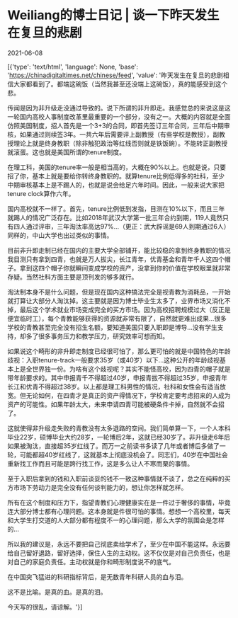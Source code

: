 # Weiliang的博士日记 | 谈一下昨天发生在复旦的悲剧

2021-06-08

[{'type': 'text/html', 'language': None, 'base': 'https://chinadigitaltimes.net/chinese/feed', 'value': '昨天发生在复旦的悲剧相信大家都看到了。都端这碗饭（当然我甚至还没端上这碗饭），真的能感受到这个悲。

传闻是因为非升级走没通过导致的。说下所谓的非升即走。我感觉总的来说这是这一轮国内高校人事制度改革里最重要的一个部分，没有之一。大概的内容就是全面仿照美国制度，招人首先是一个3+3的合同，即首先签订三年合同，三年后中期审核，如果通过则续签3年。一共六年后需要评上副教授（有些学校是教授），副教授理论上就是终身教职（除非触犯政治等红线否则就是铁饭碗）。不能转正副教授就滚蛋。这也就是美国所谓的tenure制度。

在理工科，美国的tenure率一般是相当高的，大概在90%以上。也就是说，只要招了你，基本上就是要给你转终身教职的。就算tenure比例低得多的社科，至少中期审核基本上是不踢人的，也就是说会给足六年时间。因此，一般来说大家把tenure clock算作六年。

国内高校就不一样了。首先，tenure比例低到发指，目测在10%以下，而且三年就踢人的情况广泛存在。比如2018年武汉大学第一批三年合约到期，119人竟然只有四人通过评审，三年淘汰率高达97%&#8230;（更正：武大辟谣是69人到期通过6人）同样的，中山大学也出过类似的事情。

目前非升即走制已经在国内的主要大学全部铺开，能比较稳的拿到终身教职的情况我目测只有拿到四青，也就是万人拔尖，长江青年，优青基金和青年千人这四个帽子。拿到这四个帽子你就瞬间变成学校的资产，没拿到你的价值在学校眼里就非常存疑。当然社科方面主要是顶刊发的够多就行。

淘汰制本身不是什么问题，但是现在国内这种搞法完全是视青教为消耗品，一开始就打算让大部分人淘汰掉。这主要就是因为博士毕业生太多了，业界市场又消化不掉，最后这个学术就业市场变成完全的买方市场。因为高校招聘规模过大（反正是便宜临时工），每个青教能够获得的资源就非常有限了，自然就更难出成果&#8230;很多学校的青教甚至完全没有招生名额，要知道美国只要入职即是博导&#8230;没有学生支持，却多了很多事务压力和教学压力，研究效率可想而知。

如果说这个畸形的非升即走制度已经很可怕了，那么更可怕的就是中国特色的年龄歧视：入职tenure-track一般要求35岁（或40岁）以下&#8230;这种公开的年龄歧视基本上是全世界独一份。为啥有这个歧视呢？其实不能怪高校，因为四青的帽子就是带年龄要求的。其中申报青千不得超过40岁，申报青拔不得超过35岁，申报青年长江和优青不得超过38岁。以上都是理工科男性的情况，社科和女性会有适当放宽。但无论如何，在四青才是真正的资产得情况下，学校肯定要考虑招来的人成为资产的可能性。如果年龄太大，未来申请四青可能被硬条件卡掉，自然就不会招了。

这就使得非升级走失败的青教没有太多退路的空间。我们简单算一下，一个人本科毕业22岁，硕博毕业大约28岁，一轮博后2年，这就已经30岁了。非升级走6年后如果被淘汰，直接超35岁红线了。而万一之前读书多读了几年或者博后多做了一轮，可能都超40岁红线了，这就基本上彻底没机会了。同志们，40岁在中国社会重新找工作而且可能是跨行找工作，这是多么让人不寒而栗的事情。

至于入职后拿到的钱和入职前谈妥的钱不一致这种事情就不谈了，总之在纯粹的买方市场下劳动力是完全没有任何谈判能力的，想让你怎样就怎样。

所有在这个制度和压力下，指望青教们心理健康实在是一件过于奢侈的事情，毕竟连大部分博士都有心理问题。这本身就是件很可怕的事情。想想一个高校里，每天和大学生打交道的人大部分都有程度不一的心理问题，那么大学的氛围会是怎样的&#8230;

所以我的建议是，永远不要把自己彻底卖给学术了，至少在中国不能这样。永远要给自己留好退路，留好选择，保住人生的主动权。这不仅仅是对自己负责任，也是对自己的家庭负责任。主动权就是你和畸形制度说不的底气。

在中国突飞猛进的科研指标背后，是无数青年科研人员的血与泪。

这不是比喻。是真的血。是真的泪。

今天写的很乱，请谅解。'}]
